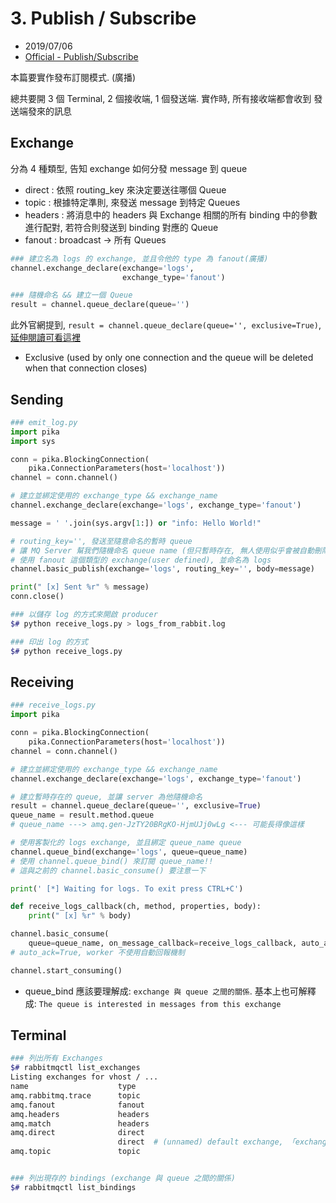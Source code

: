 # 3. Publish / Subscribe

- 2019/07/06
- [Official - Publish/Subscribe](https://www.rabbitmq.com/tutorials/tutorial-three-python.html)

本篇要實作發布訂閱模式. (廣播)

總共要開 3 個 Terminal, 2 個接收端, 1 個發送端. 實作時, 所有接收端都會收到 發送端發來的訊息

## Exchange

分為 4 種類型, 告知 exchange 如何分發 message 到 queue

- direct  : 依照 routing_key 來決定要送往哪個 Queue
- topic   : 根據特定準則, 來發送 message 到特定 Queues
- headers : 將消息中的 headers 與 Exchange 相關的所有 binding 中的參數進行配對, 若符合則發送到 binding 對應的 Queue
- fanout  : broadcast -> 所有 Queues



```python
### 建立名為 logs 的 exchange, 並且令他的 type 為 fanout(廣播)
channel.exchange_declare(exchange='logs',
                         exchange_type='fanout')

### 隨機命名 && 建立一個 Queue
result = channel.queue_declare(queue='')
```

此外官網提到, `result = channel.queue_declare(queue='', exclusive=True)`, [延伸閱讀可看這裡](https://www.rabbitmq.com/queues.html#exclusive-queues)

- Exclusive (used by only one connection and the queue will be deleted when that connection closes)


## Sending

```python
### emit_log.py
import pika
import sys

conn = pika.BlockingConnection(
    pika.ConnectionParameters(host='localhost'))
channel = conn.channel()

# 建立並綁定使用的 exchange_type && exchange_name
channel.exchange_declare(exchange='logs', exchange_type='fanout')

message = ' '.join(sys.argv[1:]) or "info: Hello World!"

# routing_key='', 發送至隨意命名的暫時 queue
# 讓 MQ Server 幫我們隨機命名 queue name (但只暫時存在, 無人使用似乎會被自動刪除)
# 使用 fanout 這個類型的 exchange(user defined), 並命名為 logs
channel.basic_publish(exchange='logs', routing_key='', body=message)

print(" [x] Sent %r" % message)
conn.close()
```

```bash
### 以儲存 log 的方式來開啟 producer
$# python receive_logs.py > logs_from_rabbit.log

### 印出 log 的方式
$# python receive_logs.py
```


## Receiving

```python
### receive_logs.py
import pika

conn = pika.BlockingConnection(
    pika.ConnectionParameters(host='localhost'))
channel = conn.channel()

# 建立並綁定使用的 exchange_type && exchange_name
channel.exchange_declare(exchange='logs', exchange_type='fanout')

# 建立暫時存在的 queue, 並讓 server 為他隨機命名
result = channel.queue_declare(queue='', exclusive=True)
queue_name = result.method.queue
# queue_name ---> amq.gen-JzTY20BRgKO-HjmUJj0wLg <--- 可能長得像這樣

# 使用客製化的 logs exchange, 並且綁定 queue_name queue
channel.queue_bind(exchange='logs', queue=queue_name)
# 使用 channel.queue_bind() 來訂閱 queue_name!!
# 這與之前的 channel.basic_consume() 要注意一下

print(' [*] Waiting for logs. To exit press CTRL+C')

def receive_logs_callback(ch, method, properties, body):
    print(" [x] %r" % body)

channel.basic_consume(
    queue=queue_name, on_message_callback=receive_logs_callback, auto_ack=True)
# auto_ack=True, worker 不使用自動回報機制

channel.start_consuming()
```

- queue_bind 應該要理解成: `exchange 與 queue 之間的關係`. 基本上也可解釋成: `The queue is interested in messages from this exchange`


## Terminal

```bash
### 列出所有 Exchanges
$# rabbitmqctl list_exchanges
Listing exchanges for vhost / ...
name                    type
amq.rabbitmq.trace      topic
amq.fanout              fanout
amq.headers             headers
amq.match               headers
amq.direct              direct
                        direct  # (unnamed) default exchange, 「exchange=''」來使用它
amq.topic               topic


### 列出現存的 bindings (exchange 與 queue 之間的關係)
$# rabbitmqctl list_bindings
```
